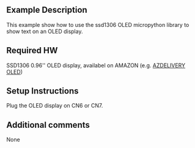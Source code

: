 
## Example Description
This example show how to use the ssd1306 OLED micropython library to show text on an OLED display.

## Required HW
SSD1306 0.96'' OLED display, availabel on AMAZON (e.g. [AZDELIVERY OLED](https://www.amazon.it/AZDelivery-Display-retroilluminato-Raspberry-gratuito/dp/B01L9GC470/ref=sr_1_2?__mk_it_IT=%C3%85M%C3%85%C5%BD%C3%95%C3%91&crid=CHCOQPCC5U0G&keywords=oled%2B0.96%2Bazdelivery&qid=1656085573&s=electronics&sprefix=oled%2B0.96%2Bazdelivery%2Celectronics%2C73&sr=1-2&th=1****))

## Setup Instructions
Plug the OLED display on CN6 or CN7.

## Additional comments
None
